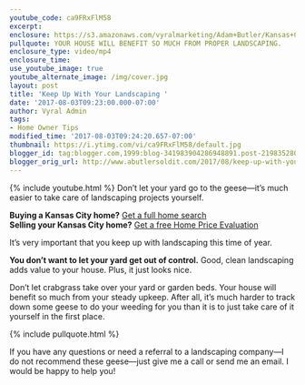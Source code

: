 ```yaml
---
youtube_code: ca9FRxFlM58
excerpt:
enclosure: https://s3.amazonaws.com/vyralmarketing/Adam+Butler/Kansas+City+Real+Estate+Landscaping.mp4
pullquote: YOUR HOUSE WILL BENEFIT SO MUCH FROM PROPER LANDSCAPING.
enclosure_type: video/mp4
enclosure_time:
use_youtube_image: true
youtube_alternate_image: /img/cover.jpg
layout: post
title: 'Keep Up With Your Landscaping '
date: '2017-08-03T09:23:00.000-07:00'
author: Vyral Admin
tags:
- Home Owner Tips
modified_time: '2017-08-03T09:24:20.657-07:00'
thumbnail: https://i.ytimg.com/vi/ca9FRxFlM58/default.jpg
blogger_id: tag:blogger.com,1999:blog-341983904286948891.post-2198352801079762039
blogger_orig_url: http://www.abutlersoldit.com/2017/08/keep-up-with-your-landscaping.html
---
```

{% include youtube.html %}
Don’t let your yard go to the geese—it’s much easier to take care of landscaping projects yourself.

<div class="post-cta">
<strong>Buying a Kansas City home?</strong> <a href="http://adambutler.kwrealty.com/map/" target="_blank">Get a full home search</a><br>
<strong>Selling your Kansas City home?</strong> <a href="http://adambutler.kwrealty.com/sell/" target="_blank">Get a free Home Price Evaluation</a>
</div>

It’s very important that you keep up with landscaping this time of year.

**You don’t want to let your yard get out of control.** Good, clean landscaping adds value to your house. Plus, it just looks nice.

Don’t let crabgrass take over your yard or garden beds. Your house will benefit so much from your steady upkeep. After all, it’s much harder to track down some geese to do your weeding for you than it is to just take care of it yourself in the first place.

{% include pullquote.html %}

If you have any questions or need a referral to a landscaping company—I do not recommend these geese—just give me a call or send me an email. I would be happy to help you!
